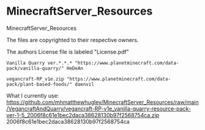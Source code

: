 # MinecraftServer_Resources

MinecraftServer_Resources

The files are copyrighted to their respective owners.

The authors License file is labeled "License.pdf"

`Vanilla Quarry ver.*.*.* "https://www.planetminecraft.com/data-pack/vanilla-quarry/" HeDeAn`

`vegancraft-RP_v1e.zip "https://www.planetminecraft.com/data-pack/plant-based-foods/" daenvil`

What I currently use:
https://github.com/mhmatthewhugley/MinecraftServer_Resources/raw/main/VegancraftAndQuarry/vegancraft-RP-v1e_vanilla-quarry-resource-pack-ver-1-5_2006f8c61e1bec2daca38628130b97f2568754ca.zip
2006f8c61e1bec2daca38628130b97f2568754ca
